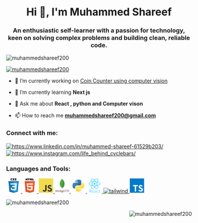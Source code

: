 <h1 align="center">Hi 👋, I'm Muhammed Shareef</h1>
<h3 align="center">An enthusiastic self-learner with a passion for technology, keen on solving complex problems and building clean, reliable code.</h3>

<p align="left"> <img src="https://komarev.com/ghpvc/?username=muhammedshareef200&label=Profile%20views&color=0e75b6&style=flat" alt="muhammedshareef200" /> </p>


  
<p align="left"> <a href="https://github.com/ryo-ma/github-profile-trophy"><img src="https://github-profile-trophy.vercel.app/?username=muhammedshareef200" alt="muhammedshareef200" /></a> </p>

- 🔭 I’m currently working on [Coin Counter using computer vision](https://github.com/muhammedshareef200/Money-Count-Opencv-Ai)

- 🌱 I’m currently learning **Next js**

- 💬 Ask me about **React , python and Computer vison**

- 📫 How to reach me **muhammedshareef200@gmail.com**



<h3 align="left">Connect with me:</h3>
<p align="left">
<a href="https://linkedin.com/in/https://www.linkedin.com/in/muhammed-shareef-61529b203/" target="blank"><img align="center" src="https://raw.githubusercontent.com/rahuldkjain/github-profile-readme-generator/master/src/images/icons/Social/linked-in-alt.svg" alt="https://www.linkedin.com/in/muhammed-shareef-61529b203/" height="30" width="40" /></a>
<a href="https://instagram.com/https://www.instagram.com/life_behind_cyclebars/" target="blank"><img align="center" src="https://raw.githubusercontent.com/rahuldkjain/github-profile-readme-generator/master/src/images/icons/Social/instagram.svg" alt="https://www.instagram.com/life_behind_cyclebars/" height="30" width="40" /></a>
</p>

<h3 align="left">Languages and Tools:</h3>
<p align="left"> <a href="https://www.w3schools.com/css/" target="_blank" rel="noreferrer"> <img src="https://raw.githubusercontent.com/devicons/devicon/master/icons/css3/css3-original-wordmark.svg" alt="css3" width="40" height="40"/> </a> <a href="https://www.w3.org/html/" target="_blank" rel="noreferrer"> <img src="https://raw.githubusercontent.com/devicons/devicon/master/icons/html5/html5-original-wordmark.svg" alt="html5" width="40" height="40"/> </a> <a href="https://developer.mozilla.org/en-US/docs/Web/JavaScript" target="_blank" rel="noreferrer"> <img src="https://raw.githubusercontent.com/devicons/devicon/master/icons/javascript/javascript-original.svg" alt="javascript" width="40" height="40"/> </a> <a href="https://www.mongodb.com/" target="_blank" rel="noreferrer"> <img src="https://raw.githubusercontent.com/devicons/devicon/master/icons/mongodb/mongodb-original-wordmark.svg" alt="mongodb" width="40" height="40"/> </a> <a href="https://www.python.org" target="_blank" rel="noreferrer"> <img src="https://raw.githubusercontent.com/devicons/devicon/master/icons/python/python-original.svg" alt="python" width="40" height="40"/> </a> <a href="https://reactjs.org/" target="_blank" rel="noreferrer"> <img src="https://raw.githubusercontent.com/devicons/devicon/master/icons/react/react-original-wordmark.svg" alt="react" width="40" height="40"/> </a> <a href="https://tailwindcss.com/" target="_blank" rel="noreferrer"> <img src="https://www.vectorlogo.zone/logos/tailwindcss/tailwindcss-icon.svg" alt="tailwind" width="40" height="40"/> </a> <a href="https://www.typescriptlang.org/" target="_blank" rel="noreferrer"> <img src="https://raw.githubusercontent.com/devicons/devicon/master/icons/typescript/typescript-original.svg" alt="typescript" width="40" height="40"/> </a> </p>

<p><img align="lift" src="https://github-readme-stats.vercel.app/api/top-langs?username=muhammedshareef200&show_icons=true&locale=en&layout=compact" alt="muhammedshareef200" /></p>

<p><img align="right" src="https://github-readme-streak-stats.herokuapp.com/?user=muhammedshareef200&" alt="muhammedshareef200" /></p>



